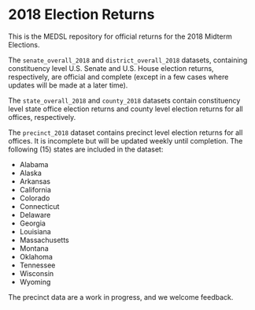 # 2018 Election Returns

This is the MEDSL repository for official returns for the 2018 Midterm Elections.

The `senate_overall_2018` and `district_overall_2018` datasets, containing constituency level U.S. Senate and U.S. House election returns, respectively, are official and complete (except in a few cases where updates will be made at a later time).

The `state_overall_2018` and `county_2018` datasets contain constituency level state office election returns and county level election returns for all offices, respectively.

The `precinct_2018` dataset contains precinct level election returns for all offices. It is incomplete but will be updated weekly until completion. The following (15) states are included in the dataset:

* Alabama
* Alaska
* Arkansas
* California
* Colorado
* Connecticut
* Delaware
* Georgia
* Louisiana
* Massachusetts
* Montana
* Oklahoma
* Tennessee
* Wisconsin
* Wyoming

The precinct data are a work in progress, and we welcome feedback. 
